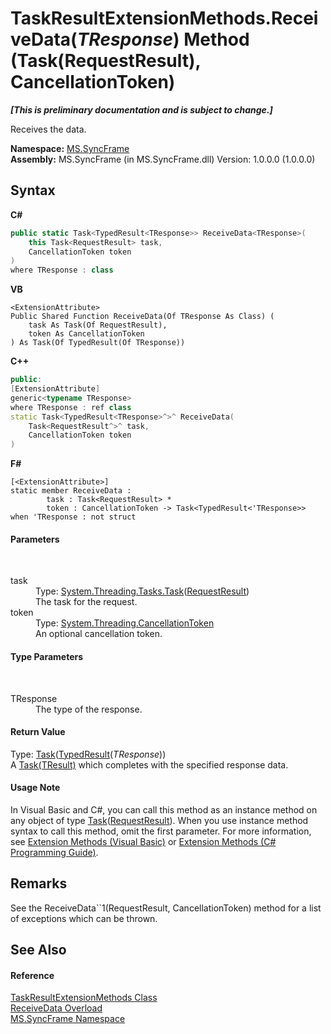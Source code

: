 # TaskResultExtensionMethods.ReceiveData(*TResponse*) Method (Task(RequestResult), CancellationToken)
 _**\[This is preliminary documentation and is subject to change.\]**_

Receives the data.

**Namespace:**&nbsp;<a href="de148c19-6fcd-6ea5-c13c-94525bd1dd5b">MS.SyncFrame</a><br />**Assembly:**&nbsp;MS.SyncFrame (in MS.SyncFrame.dll) Version: 1.0.0.0 (1.0.0.0)

## Syntax

**C#**<br />
``` C#
public static Task<TypedResult<TResponse>> ReceiveData<TResponse>(
	this Task<RequestResult> task,
	CancellationToken token
)
where TResponse : class

```

**VB**<br />
``` VB
<ExtensionAttribute>
Public Shared Function ReceiveData(Of TResponse As Class) ( 
	task As Task(Of RequestResult),
	token As CancellationToken
) As Task(Of TypedResult(Of TResponse))
```

**C++**<br />
``` C++
public:
[ExtensionAttribute]
generic<typename TResponse>
where TResponse : ref class
static Task<TypedResult<TResponse>^>^ ReceiveData(
	Task<RequestResult^>^ task, 
	CancellationToken token
)
```

**F#**<br />
``` F#
[<ExtensionAttribute>]
static member ReceiveData : 
        task : Task<RequestResult> * 
        token : CancellationToken -> Task<TypedResult<'TResponse>>  when 'TResponse : not struct

```


#### Parameters
&nbsp;<dl><dt>task</dt><dd>Type: <a href="http://msdn2.microsoft.com/en-us/library/dd321424" target="_blank">System.Threading.Tasks.Task</a>(<a href="4b256005-b920-df6f-0771-035950c2789a">RequestResult</a>)<br />The task for the request.</dd><dt>token</dt><dd>Type: <a href="http://msdn2.microsoft.com/en-us/library/dd384802" target="_blank">System.Threading.CancellationToken</a><br />An optional cancellation token.</dd></dl>

#### Type Parameters
&nbsp;<dl><dt>TResponse</dt><dd>The type of the response.</dd></dl>

#### Return Value
Type: <a href="http://msdn2.microsoft.com/en-us/library/dd321424" target="_blank">Task</a>(<a href="25cc0187-f6c5-d762-90d8-cb5ebc23d98d">TypedResult</a>(*TResponse*))<br />A <a href="http://msdn2.microsoft.com/en-us/library/dd321424" target="_blank">Task(TResult)</a> which completes with the specified response data.

#### Usage Note
In Visual Basic and C#, you can call this method as an instance method on any object of type <a href="http://msdn2.microsoft.com/en-us/library/dd321424" target="_blank">Task</a>(<a href="4b256005-b920-df6f-0771-035950c2789a">RequestResult</a>). When you use instance method syntax to call this method, omit the first parameter. For more information, see <a href="http://msdn.microsoft.com/en-us/library/bb384936.aspx">Extension Methods (Visual Basic)</a> or <a href="http://msdn.microsoft.com/en-us/library/bb383977.aspx">Extension Methods (C# Programming Guide)</a>.

## Remarks
See the ReceiveData``1(RequestResult, CancellationToken) method for a list of exceptions which can be thrown.

## See Also


#### Reference
<a href="cee6733d-b9b3-7f93-4a41-7e731cd8bf82">TaskResultExtensionMethods Class</a><br /><a href="9af92462-9e18-2259-5010-c6e630de0ea3">ReceiveData Overload</a><br /><a href="de148c19-6fcd-6ea5-c13c-94525bd1dd5b">MS.SyncFrame Namespace</a><br />